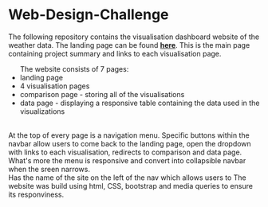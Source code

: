 <h1>Web-Design-Challenge</h1>
<p>The following repository contains the visualisation dashboard website of the weather data.
The landing page can be found <a href="https://dominikarzez.github.io/Web-Design-Challenge/landing_page.html" target="_blank"><strong>here</strong></a>. 
This is the main page containing project summary and links to each visualisation page.
<br>
<ul>The website consists of 7 pages:
<li>landing page</li>
<li>4 visualisation pages</li>
<li>comparison page - storing all of the visualisations</li>
<li>data page - displaying a responsive table containing the data used in the visualizations</li>
</ul>
<br>
At the top of every page is a navigation menu. Specific buttons within the navbar allow users to come back to the landing page, open the dropdown with links to each visualisation,
redirects to comparison and data page. What's more the menu is responsive and convert into collapsible navbar when the sreen narrows.
<br>
Has the name of the site on the left of the nav which allows users to
The website was build using html, CSS, bootstrap and media queries to ensure its responviness. 
</p>
